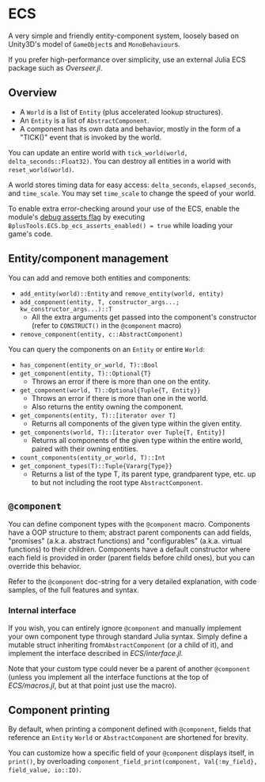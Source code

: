 # ECS

A very simple and friendly entity-component system, loosely based on Unity3D's model of `GameObject`s and `MonoBehaviour`s.

If you prefer high-performance over simplicity, use an external Julia ECS package such as *Overseer.jl*.

## Overview

* A `World` is a list of `Entity` (plus accelerated lookup structures).
* An `Entity` is a list of `AbstractComponent`.
* A component has its own data and behavior, mostly in the form of a "TICK()" event that is invoked by the world.

You can update an entire world with `tick_world(world, delta_seconds::Float32)`. You can destroy all entities in a world with `reset_world(world)`.

A world stores timing data for easy access: `delta_seconds`, `elapsed_seconds`, and `time_scale`. You may set `time_scale` to change the speed of your world.

To enable extra error-checking around your use of the ECS, enable the module's [debug asserts flag](Utilities.md#asserts) by executing `BplusTools.ECS.bp_ecs_asserts_enabled() = true` while loading your game's code.

## Entity/component management

You can add and remove both entities and components:

* `add_entity(world)::Entity` and `remove_entity(world, entity)`
* `add_component(entity, T, constructor_args...; kw_constructor_args...)::T`
  * All the extra arguments get passed into the component's constructor (refer to `CONSTRUCT()` in the `@component` macro)
* `remove_component(entity, c::AbstractComponent)`

You can query the components on an `Entity` or entire `World`:

* `has_component(entity_or_world, T)::Bool`
* `get_component(entity, T)::Optional{T}`
  * Throws an error if there is more than one on the entity.
* `get_component(world, T)::Optional{Tuple{T, Entity}}`
  * Throws an error if there is more than one in the world.
  * Also returns the entity owning the component.
* `get_components(entity, T)::[iterator over T]`
  * Returns all components of the given type within the given entity.
* `get_components(world, T)::[iterator over Tuple{T, Entity}]`
  * Returns all components of the given type within the entire world, paired with their owning entities.
* `count_components(entity_or_world, T)::Int`
* `get_component_types(T)::Tuple{Vararg{Type}}`
  * Returns a list of the type T, its parent type, grandparent type, etc. up to but not including the root type `AbstractComponent`.

## `@component`

You can define component types with the `@component` macro. Components have a OOP structure to them; abstract parent components can add fields, "promises" (a.k.a. abstract functions) and "configurables" (a.k.a. virtual functions) to their children. Components have a default constructor where each field is provided in order (parent fields before child ones), but you can override this behavior.

Refer to the `@component` doc-string for a very detailed explanation, with code samples, of the full features and syntax.

### Internal interface

If you wish, you can entirely ignore `@component` and manually implement your own component type through standard Julia syntax.
Simply define a mutable struct inheriting from`AbstractComponent` (or a child of it), and implement the interface described in *ECS/interface.jl*.

Note that your custom type could never be a parent of another `@component` (unless you implement all the interface functions at the top of *ECS/macros.jl*, but at that point just use the macro).

## Component printing

By default, when printing a component defined with `@component`, fields that reference an `Entity` `World` or `AbstractComponent` are shortened for brevity.

You can customize how a specific field of your `@component` displays itself, in `print()`, by overloading `component_field_print(component, Val{:my_field}, field_value, io::IO)`.
